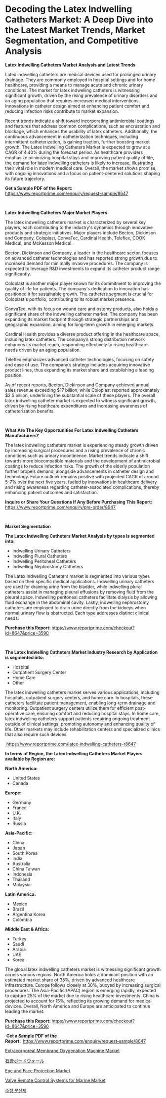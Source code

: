<p><h1>Decoding the Latex Indwelling Catheters Market: A Deep Dive into the Latest Market Trends, Market Segmentation, and Competitive Analysis</h1></p><p><strong>Latex Indwelling Catheters Market Analysis and Latest Trends</strong></p>
<p><p>Latex indwelling catheters are medical devices used for prolonged urinary drainage. They are commonly employed in hospital settings and for home healthcare, providing a means to manage acute and chronic urinary conditions. The market for latex indwelling catheters is witnessing significant growth, driven by the rising prevalence of urinary disorders and an aging population that requires increased medical interventions. Innovations in catheter design aimed at enhancing patient comfort and reducing infection risks contribute to market expansion.</p><p>Recent trends indicate a shift toward incorporating antimicrobial coatings and features that address common complications, such as encrustation and blockage, which enhances the usability of latex catheters. Additionally, the continuous advancement in catheterization techniques, including intermittent catheterization, is gaining traction, further boosting market growth. The Latex Indwelling Catheters Market is expected to grow at a CAGR of 4.40% during the forecast period. As healthcare providers emphasize minimizing hospital stays and improving patient quality of life, the demand for latex indwelling catheters is likely to increase, illustrating their vital role in modern medical care. Overall, the market shows promise, with ongoing innovations and a focus on patient-centered solutions shaping its future trajectory.</p></p>
<p><strong>Get a Sample PDF of the Report:&nbsp;</strong> <a href="https://www.reportprime.com/enquiry/request-sample/8647">https://www.reportprime.com/enquiry/request-sample/8647</a></p>
<p>&nbsp;</p>
<p><strong>Latex Indwelling Catheters Major Market Players</strong></p>
<p><p>The latex indwelling catheters market is characterized by several key players, each contributing to the industry's dynamics through innovative products and strategic initiatives. Major players include Becton, Dickinson and Company, Coloplast, ConvaTec, Cardinal Health, Teleflex, COOK Medical, and McKesson Medical.</p><p>Becton, Dickinson and Company, a leader in the healthcare sector, focuses on advanced catheter technologies and has reported strong growth due to increased demand for minimally invasive procedures. The company is expected to leverage R&D investments to expand its catheter product range significantly.</p><p>Coloplast is another major player known for its commitment to improving the quality of life for patients. The company's dedication to innovation has positioned it for sustainable growth. The catheters segment is crucial for Coloplast's portfolio, contributing to its robust market presence.</p><p>ConvaTec, with its focus on wound care and ostomy products, also holds a significant share of the indwelling catheter market. The company has been expanding its market footprint through strategic partnerships and geographic expansion, aiming for long-term growth in emerging markets.</p><p>Cardinal Health provides a diverse product offering in the healthcare space, including latex catheters. The company’s strong distribution network enhances its market reach, responding effectively to rising healthcare needs driven by an aging population.</p><p>Teleflex emphasizes advanced catheter technologies, focusing on safety and ease of use. The company’s strategy includes acquiring innovative product lines, thus expanding its market share and establishing a leading position.</p><p>As of recent reports, Becton, Dickinson and Company achieved annual sales revenue exceeding $17 billion, while Coloplast reported approximately $2.5 billion, underlining the substantial scale of these players. The overall latex indwelling catheter market is expected to witness significant growth, driven by rising healthcare expenditures and increasing awareness of catheterization benefits.</p></p>
<p>&nbsp;</p>
<p><strong>What Are The Key Opportunities For Latex Indwelling Catheters Manufacturers?</strong></p>
<p><p>The latex indwelling catheters market is experiencing steady growth driven by increasing surgical procedures and a rising prevalence of chronic conditions such as urinary incontinence. Market trends indicate a shift towards more biocompatible materials and the development of antimicrobial coatings to reduce infection risks. The growth of the elderly population further propels demand, alongside advancements in catheter design and technology. Future outlook remains positive with projected CAGR of around 5-7% over the next five years, fueled by innovations in healthcare delivery and rising awareness regarding catheter-associated complications, thereby enhancing patient outcomes and satisfaction.</p></p>
<p><strong>Inquire or Share Your Questions If Any Before Purchasing This Report:</strong> <a href="https://www.reportprime.com/enquiry/pre-order/8647">https://www.reportprime.com/enquiry/pre-order/8647</a></p>
<p>&nbsp;</p>
<p><strong>Market Segmentation</strong></p>
<p><strong>The Latex Indwelling Catheters Market Analysis by types is segmented into:</strong></p>
<p><ul><li>Indwelling Urinary Catheters</li><li>Indwelling Plural Catheters</li><li>Indwelling Peritoneal Catheters</li><li>Indwelling Nephrostomy Catheters</li></ul></p>
<p><p>The Latex Indwelling Catheters market is segmented into various types based on their specific medical applications. Indwelling urinary catheters are used for draining urine from the bladder, while indwelling plural catheters assist in managing pleural effusions by removing fluid from the pleural space. Indwelling peritoneal catheters facilitate dialysis by allowing fluid exchange in the abdominal cavity. Lastly, indwelling nephrostomy catheters are employed to drain urine directly from the kidneys when normal urinary flow is obstructed. Each type addresses distinct clinical needs.</p></p>
<p><strong>Purchase this Report:&nbsp;</strong><a href="https://www.reportprime.com/checkout?id=8647&price=3590">https://www.reportprime.com/checkout?id=8647&price=3590</a></p>
<p>&nbsp;</p>
<p><strong>The Latex Indwelling Catheters Market Industry Research by Application is segmented into:</strong></p>
<p><ul><li>Hospital</li><li>Outpatient Surgery Center</li><li>Home Care</li><li>Other</li></ul></p>
<p><p>The latex indwelling catheters market serves various applications, including hospitals, outpatient surgery centers, and home care. In hospitals, these catheters facilitate patient management, enabling long-term drainage and monitoring. Outpatient surgery centers utilize them for efficient post-operative care, ensuring comfort and reducing hospital stays. In home care, latex indwelling catheters support patients requiring ongoing treatment outside of clinical settings, promoting autonomy and enhancing quality of life. Other markets may include rehabilitation centers and specialized clinics that also require such devices.</p></p>
<p><a href="https://www.reportprime.com/latex-indwelling-catheters-r8647">&nbsp;https://www.reportprime.com/latex-indwelling-catheters-r8647</a></p>
<p><strong>In terms of Region, the Latex Indwelling Catheters Market Players available by Region are:</strong></p>
<p>
    <p> <strong> North America: </strong>
        <ul>
            <li>United States</li>
            <li>Canada</li>
        </ul>
        </p> 
    <p> <strong> Europe: </strong>
        <ul>
            <li>Germany</li>
            <li>France</li>
            <li>U.K.</li>
            <li>Italy</li>
            <li>Russia</li>
        </ul>
        </p> 
    <p> <strong> Asia-Pacific: </strong>
        <ul>
            <li>China</li>
            <li>Japan</li>
            <li>South Korea</li>
            <li>India</li>
            <li>Australia</li>
            <li>China Taiwan</li>
            <li>Indonesia</li>
            <li>Thailand</li>
            <li>Malaysia</li>
        </ul>
        </p> 
    <p> <strong> Latin America: </strong>
        <ul>
            <li>Mexico</li>
            <li>Brazil</li>
            <li>Argentina Korea</li>
            <li>Colombia</li>
        </ul>
        </p> 
    <p> <strong> Middle East & Africa: </strong>
        <ul>
            <li>Turkey</li>
            <li>Saudi</li>
            <li>Arabia</li>
            <li>UAE</li>
            <li>Korea</li>
        </ul>
    </p>
    </p>
<p><p>The global latex indwelling catheters market is witnessing significant growth across various regions. North America holds a dominant position with an estimated market share of 35%, driven by advanced healthcare infrastructure. Europe follows closely at 30%, buoyed by increasing surgical procedures. The Asia-Pacific (APAC) region is emerging rapidly, expected to capture 25% of the market due to rising healthcare investments. China is projected to account for 15%, reflecting its growing demand for medical devices. Overall, North America and Europe are anticipated to continue leading the market.</p></p>
<p><strong>Purchase this Report: </strong><a href="https://www.reportprime.com/checkout?id=8647&price=3590">https://www.reportprime.com/checkout?id=8647&price=3590</a></p>
<p>&nbsp;<strong>Get a Sample PDF of the Report:&nbsp;&nbsp;</strong><a href="https://www.reportprime.com/enquiry/request-sample/8647">https://www.reportprime.com/enquiry/request-sample/8647</a></p>
<p><strong></strong></p>
<p><p><a href="https://www.linkedin.com/pulse/unlocking-growth-potential-market-strategic-analysis-aohff?trackingId=weCV8opfREyOWy1AGMXTAQ%3D%3D">Extracorporeal Membrane Oxygenation Machine Market</a></p><p><a href="https://medium.com/@maninajar/gypsum-board-wall-market-%E3%81%AE%E3%82%B0%E3%83%AD%E3%83%BC%E3%83%90%E3%83%AB%E5%B8%82%E5%A0%B4%E6%A6%82%E8%A6%81%E3%81%AF-%E4%B8%96%E7%95%8C%E3%81%8A%E3%82%88%E3%81%B3%E4%B8%BB%E8%A6%81%E5%B8%82%E5%A0%B4%E3%81%AB%E3%81%8A%E3%81%91%E3%82%8B%E6%A5%AD%E7%95%8C%E3%81%AB%E5%BD%B1%E9%9F%BF%E3%82%92%E4%B8%8E%E3%81%88%E3%82%8B%E4%B8%BB%E8%A6%81%E3%81%AA%E3%83%88%E3%83%AC%E3%83%B3%E3%83%89%E3%81%AB%E3%81%A4%E3%81%84%E3%81%A6-%E7%8B%AC%E8%87%AA%E3%81%AE%E8%A6%96%E7%82%B9%E3%82%92%E6%8F%90%E4%BE%9B%E3%81%97%E3%81%BE%E3%81%99-9fab6d80d0f0">石膏ボードウォール</a></p><p><a href="https://www.linkedin.com/pulse/future-trends-global-eye-face-protection-market-insights-z82nf?trackingId=HEoqo%2BqzR6mViKBxDNoshA%3D%3D">Eye and Face Protection Market</a></p><p><a href="https://medium.com/@wendy.edmunds90687/the-comprehensive-valve-remote-control-systems-for-marine-market-research-report-is-essential-for-3f1d2f4144aa">Valve Remote Control Systems for Marine Market</a></p><p><a href="https://medium.com/@anil.parihar/%EC%A7%80%EC%97%AD%EB%93%A4%EC%9D%80-%EC%88%98%EA%B3%84-%EB%B6%84%EC%82%B0%EC%A0%9C-%EC%8B%9C%EC%9E%A5%EC%97%90-%EC%96%B4%EB%96%BB%EA%B2%8C-%EC%A0%81%EC%9D%91%ED%95%98%EA%B3%A0-%EC%9E%88%EC%8A%B5%EB%8B%88%EA%B9%8C-%EC%88%98%EA%B3%84-%EB%B6%84%EC%82%B0%EC%A0%9C-%EC%8B%9C%EC%9E%A5%EC%9D%98-%EA%B8%80%EB%A1%9C%EB%B2%8C-%EC%8B%9C%EC%9E%A5-%EB%8F%99%ED%96%A5-%EB%B0%8F-%EA%B0%9C%EC%9A%94-2024-2031-ff08ecc9f085">수성 분산제</a></p></p>